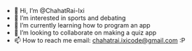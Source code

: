 - 👋 Hi, I’m @ChahatRai-Ixi
- 👀 I’m interested in sports and debating
- 🌱 I’m currently learning how to program an app
- 💞️ I’m looking to collaborate on making a quiz app
- 📫 How to reach me email: chahatrai.ixicode@gmail.com :P

<!---
ChahatRai-Ixi/ChahatRai-Ixi is a ✨ special ✨ repository because its `README.md` (this file) appears on your GitHub profile.
You can click the Preview link to take a look at your changes.
--->

